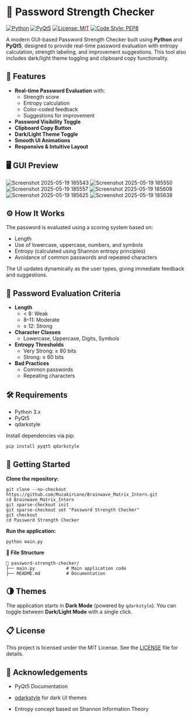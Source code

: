 
# 🔐 Password Strength Checker

[![Python](https://img.shields.io/badge/Python-3.8%2B-blue.svg)](https://www.python.org/)
[![PyQt5](https://img.shields.io/badge/Framework-PyQt5-green.svg)](https://pypi.org/project/PyQt5/)
[![License: MIT](https://img.shields.io/badge/License-MIT-yellow.svg)](https://opensource.org/licenses/MIT)
[![Code Style: PEP8](https://img.shields.io/badge/code%20style-PEP8-blue)](https://www.python.org/dev/peps/pep-0008/)


A modern GUI-based Password Strength Checker built using **Python** and **PyQt5**, designed to provide real-time password evaluation with entropy calculation, strength labeling, and improvement suggestions. This tool also includes dark/light theme toggling and clipboard copy functionality.

## 📌 Features

- **Real-time Password Evaluation** with:
  - Strength score
  - Entropy calculation
  - Color-coded feedback
  - Suggestions for improvement
- **Password Visibility Toggle**
- **Clipboard Copy Button**
- **Dark/Light Theme Toggle**
- **Smooth UI Animations**
- **Responsive & Intuitive Layout**

## 🖥️ GUI Preview

![Screenshot 2025-05-19 185543](https://github.com/user-attachments/assets/1f0957fc-e973-4088-a7c0-be489cacb1c1)
![Screenshot 2025-05-19 185550](https://github.com/user-attachments/assets/5f5903ec-2c7e-4330-9ae2-07b436535eec)
![Screenshot 2025-05-19 185557](https://github.com/user-attachments/assets/9e989aea-735e-48f8-9fe5-714dd9b34ebc)
![Screenshot 2025-05-19 185608](https://github.com/user-attachments/assets/e224f407-5eb7-4167-b558-e448ae620620)
![Screenshot 2025-05-19 185625](https://github.com/user-attachments/assets/5489397f-9db2-417d-a9e4-51cdd8df8220)
![Screenshot 2025-05-19 185638](https://github.com/user-attachments/assets/bfd4c7c9-1abb-4e8f-a7dc-15983d9d43ba)

## ⚙️ How It Works

The password is evaluated using a scoring system based on:
- Length
- Use of lowercase, uppercase, numbers, and symbols
- Entropy (calculated using Shannon entropy principles)
- Avoidance of common passwords and repeated characters

The UI updates dynamically as the user types, giving immediate feedback and suggestions.

## 🧮 Password Evaluation Criteria

- **Length**
  - < 8: Weak
  - 8–11: Moderate
  - ≥ 12: Strong
- **Character Classes**
  - Lowercase, Uppercase, Digits, Symbols
- **Entropy Thresholds**
  - Very Strong: ≥ 80 bits
  - Strong: ≥ 60 bits
- **Bad Practices**
  - Common passwords
  - Repeating characters

## 🛠️ Requirements

- Python 3.x 
- PyQt5
- qdarkstyle

Install dependencies via pip:

```bash
pip install pyqt5 qdarkstyle
```

## 🚀 Getting Started

**Clone the repository:**
```
git clone --no-checkout https://github.com/MuzakirLone/Brainwave_Matrix_Intern.git
cd Brainwave_Matrix_Intern
git sparse-checkout init
git sparse-checkout set "Password Strength Checker"
git checkout
cd Password Strength Checker
```

**Run the application:**
```
python main.py
```

**🧩 File Structure**
```
📁 password-strength-checker/
├── main.py            # Main application code
├── README.md          # Documentation
```
## 🌗 Themes

The application starts in **Dark Mode** (powered by `qdarkstyle`). You can toggle between **Dark/Light Mode** with a single click.

## 📋 License

This project is licensed under the MIT License. See the [LICENSE](https://github.com/MuzakirLone/Brainwave_Matrix_Intern/blob/main/Password%20Strength%20Checkerr/LICENSE) file for details.

## 🙌 Acknowledgements

-   PyQt5 Documentation
    
-   [qdarkstyle](https://github.com/ColinDuquesnoy/QDarkStyleSheet) for dark UI themes
    
-   Entropy concept based on Shannon Information Theory
